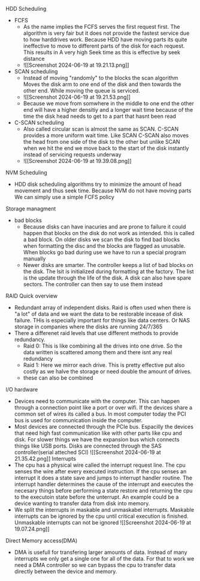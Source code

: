HDD Scheduling
- FCFS
	- As the name implies the FCFS serves the first request first. The algorithm is very fair but it does not provide the fastest service due to how harddrives work. Because HDD have moving parts its quite ineffective to move to different parts of the disk for each request. This results in A very high Seek time as this is effective by seek distance
	- ![[Screenshot 2024-06-19 at 19.21.13.png]]
- SCAN scheduling
	- Instead of moving "randomly" to the blocks the scan algorithm Moves the disk arm to one end of the disk and then towards the other end. While moving the queue is serviced.
	- ![[Screenshot 2024-06-19 at 19.21.53.png]]
	- Because we move from somwhere in the  middle to one end the other end will have a higher densitiy and a longer wait time because of the time the disk head needs to get to a part that hasnt been read
- C-SCAN scheduling
	- Also called circular scan is almost the same as SCAN. C-SCAN provides a more uniform wait time. Like SCAN C-SCAN also moves the head from one side of the disk to the other but unlike SCAN when we hit the end we move back to the start of the disk instantly instead of servicing requests underway
	- ![[Screenshot 2024-06-19 at 19.39.08.png]]

NVM Scheduling
- HDD disk scheduling algorithms try to minimize the amount of head movement and thus seek time. Because NVM do not have moving parts We can simply use a simple FCFS policy

Storage managment
- bad blocks
	- Because disks can have inacuries and are prone to failure it could happen that blocks on the disk do not work as intended. this is called a bad block. On older disks we scan the disk to find bad blocks when formatting the disc and the blocks are flagged as unusable. When blocks go bad during use we have to run a special program manually
	- Newer disks are smarter. The controller keeps a list of bad blocks on the disk. The lsit is initialized during formatting at the factory. The list is the update through the life of the disk. A disk can also have spare sectors. The controller can then say to use them instead

RAID Quick overview
- Redundant array of independent disks. Raid is often used when there is "a lot" of data and we want the data to be restorable incease of disk failure. THis is especially important for things like data centers. Or NAS storage in companies where the disks are running 24/7/365
- There a differenet raid levels that use different methods to provide redundancy.
	- Raid 0: This is like combining all the drives into one drive. So the data written is scattered among them and there isnt any real redundancy
	- Raid 1: Here we mirror each drive. This is pretty effective put also costly as we halve the storage or need double the amount of drives.
	- these can also be combined

I/O hardware
- Devices need to communicate with the computer. This can happen through a  connection point like a port or over wifi. If the devices share a common set of wires its called a bus. In most computer today the PCI bus is used for communication inside the computer.
- Most devices are connected through the PCIe bus. Espacilly the devices that need high fast communication like with other parts like cpu and disk. For slower things we have the expansion bus which connects things like USB ports. Disks are connected through the SAS controller(serial atteched SCI)
![[Screenshot 2024-06-19 at 21.35.42.png]]
Interrupts
- The cpu has a physical wire called the interrupt request line. The cpu senses the wire after every executed instruction. If the cpu senses an interrupt it does a state save and jumps to interrupt handler routine. The interrupt handler determines the cause of the interrupt and executes the necesary things before performing a state restore and returning the cpu to the executoin state before the unterrupt. An example could be a device wanting to transfer data from disk into memory.
-  We split the interrupts in maskable and unmaskabel interrupts. Maskable interrupts can be ignored by the cpu until critical execution is finished. Unmaskable interrupts can not be ignored
![[Screenshot 2024-06-19 at 19.07.24.png]]

Direct Memory access(DMA)
- DMA is usefull for transfering larger amounts of data. Instead of many interrupts we only get a single one for all of the data. For that to work we need a DMA controller so we can bypass the cpu to transfer data directly between the device and memory.

